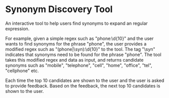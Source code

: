 # Synonym Discovery Tool

An interactive tool to help users find synonyms to expand an regular expression. 

For example, given a simple regex such as "phone:\d{10}" and the user wants to find synonyms for the phrase "phone", the user 
provides a modified regex such as "(phone|\syn):\d{10}" to the tool. The tag "\syn" indicates that synonyms need to be found for
the phrase "phone". The tool takes this modified regex and data as input, and returns candidate synonyms such as "mobile",
"telephone", "cell", "home", "office", "tel", "cellphone" etc. 

Each time the top 10 candidates are shown to the user and the user is asked to provide feedback. Based on the feedback, the next top 10
candidates is shown to the user.
